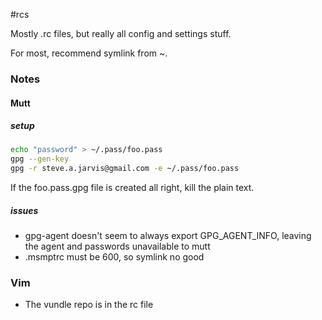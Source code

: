 #rcs

Mostly .rc files, but really all config and settings stuff.

For most, recommend symlink from ~.

### Notes

#### Mutt
##### setup
```bash
echo "password" > ~/.pass/foo.pass
gpg --gen-key
gpg -r steve.a.jarvis@gmail.com -e ~/.pass/foo.pass
```
If the foo.pass.gpg file is created all right, kill the plain text.
##### issues
- gpg-agent doesn't seem to always export GPG_AGENT_INFO, leaving the agent and
passwords unavailable to mutt
- .msmptrc must be 600, so symlink no good

### Vim
- The vundle repo is in the rc file
